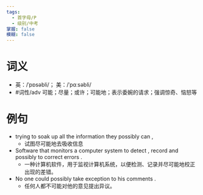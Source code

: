 ```yaml
---
tags:
  - 首字母/P
  - 级别/中考
掌握: false
模糊: false
---
```

# 词义
- 英：/ˈpɒsəbli/； 美：/ˈpɑːsəbli/
- #词性/adv  可能；尽量；或许；可能地；表示委婉的请求；强调惊奇、恼怒等
# 例句
- trying to soak up all the information they possibly can ,
	- 试图尽可能地去吸收信息
- Software that monitors a computer system to detect , record and possibly to correct errors .
	- 一种计算机软件，用于监视计算机系统，以便检测、记录并尽可能地校正出现的差错。
- No one could possibly take exception to his comments .
	- 任何人都不可能对他的意见提出异议。
